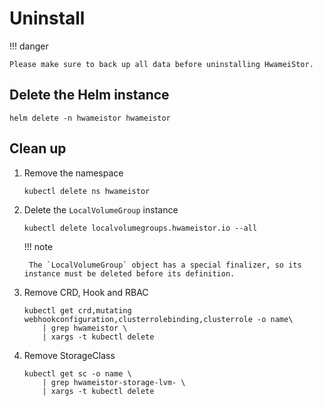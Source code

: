 # Uninstall

!!! danger

    Please make sure to back up all data before uninstalling HwameiStor.

## Delete the Helm instance

```console
helm delete -n hwameistor hwameistor
```

## Clean up

1. Remove the namespace

    ```console
    kubectl delete ns hwameistor
    ```

2. Delete the `LocalVolumeGroup` instance

    ```console
    kubectl delete localvolumegroups.hwameistor.io --all
    ```

    !!! note

        The `LocalVolumeGroup` object has a special finalizer, so its instance must be deleted before its definition.

3. Remove CRD, Hook and RBAC

    ```console
    kubectl get crd,mutating webhookconfiguration,clusterrolebinding,clusterrole -o name\
        | grep hwameistor \
        | xargs -t kubectl delete
    ```

4. Remove StorageClass

    ```console
    kubectl get sc -o name \
        | grep hwameistor-storage-lvm- \
        | xargs -t kubectl delete
    ```
